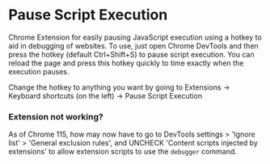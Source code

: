 # Pause Script Execution

Chrome Extension for easily pausing JavaScript execution using a hotkey to aid in debugging of websites. To use, just open Chrome DevTools and then press the hotkey (default Ctrl+Shift+S) to pause script execution. You can reload the page and press this hotkey quickly to time exactly when the execution pauses.

Change the hotkey to anything you want by going to Extensions -> Keyboard shortcuts (on the left) -> Pause Script Execution

### Extension not working?

As of Chrome 115, how may now have to go to DevTools settings > 'Ignore list' > 'General exclusion rules', and UNCHECK 'Content scripts injected by extensions' to allow extension scripts to use the `debugger` command.
